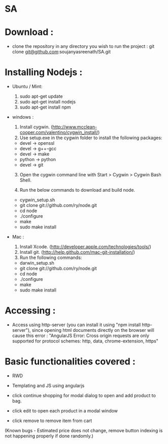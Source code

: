 # SA

# Download :

 - clone the repository in any directory you wish to run the project : git clone git@github.com:soujanyasreenath/SA.git

# Installing Nodejs :

 - Ubuntu / Mint: 
    1) sudo apt-get update
    2) sudo apt-get install nodejs
    3) sudo apt-get install npm

 - windows :
    1) Install cygwin. (http://www.mcclean-cooper.com/valentino/cygwin_install/)
    2) Use setup.exe in the cygwin folder to install the following packages:
      - devel → openssl
      - devel → g++-gcc
      - devel → make
      - python → python
      - devel → git
    3) Open the cygwin command line with Start > Cygwin > Cygwin Bash Shell.

    4) Run the below commands to download and build node.
      - cygwin_setup.sh
      - git clone git://github.com/ry/node.git
      - cd node
      - ./configure
      - make
      - sudo make install

 - Mac :
    1) Install Xcode. (http://developer.apple.com/technologies/tools/)
    2) Install git. (http://help.github.com/mac-git-installation/)
    3) Run the following commands:
      - darwin_setup.sh
      - git clone git://github.com/ry/node.git
      - cd node
      - ./configure
      - make
      - sudo make install

# Accessing :

  - Access using http-server (you can install it using "npm install http-server"), since opening html documents directly on the browser will cause this error : "AngularJS Error: Cross origin requests are only supported for protocol schemes: http, data, chrome-extension, https"

# Basic functionalities covered :

 - RWD

 - Templating and JS using angularjs
 
 - click continue shopping for modal dialog to open and add product to bag.

 - click edit to open each product in a modal window

 - click remove to remove item from cart

(Known bugs - Estimated price does not change, remove button indexing is not happening properly if done randomly.)
